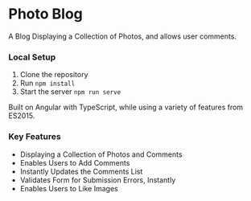 # Photo Blog

A Blog Displaying a Collection of Photos, and allows user comments.

### Local Setup

1. Clone the repository
2. Run `npm install`
3. Start the server `npm run serve`

Built on Angular with TypeScript, while using a variety of features from ES2015.

### Key Features
- Displaying a Collection of Photos and Comments
- Enables Users to Add Comments
- Instantly Updates the Comments List
- Validates Form for Submission Errors, Instantly
- Enables Users to Like Images